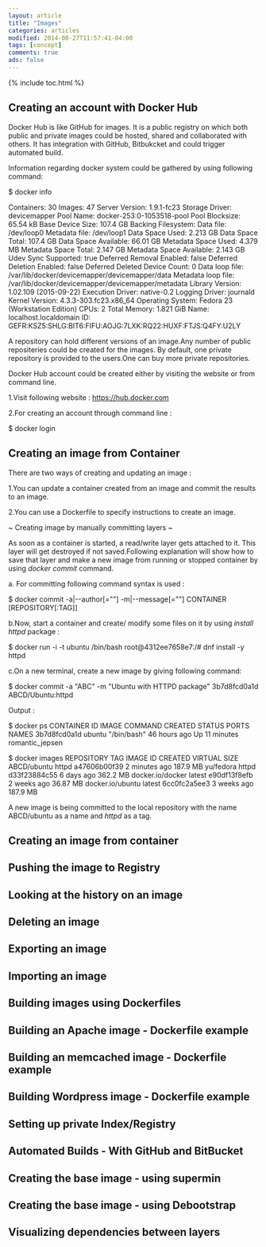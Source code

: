 ```yaml
---
layout: article
title: "Images"
categories: articles
modified: 2014-08-27T11:57:41-04:00
tags: [concept]
comments: true
ads: false
---
```


{% include toc.html %}



## Creating an account with Docker Hub

Docker Hub is like GitHub for images. It is a public registry on which both public and private images could be hosted, shared and collaborated with others. It has integration with GitHub, Bitbukcket and could trigger automated build.

Information regarding docker system could be gathered by using following command: 

 $ docker info
 
 Containers: 30
Images: 47
Server Version: 1.9.1-fc23
Storage Driver: devicemapper
 Pool Name: docker-253:0-1053518-pool
 Pool Blocksize: 65.54 kB
 Base Device Size: 107.4 GB
 Backing Filesystem: 
 Data file: /dev/loop0
 Metadata file: /dev/loop1
 Data Space Used: 2.213 GB
 Data Space Total: 107.4 GB
 Data Space Available: 66.01 GB
 Metadata Space Used: 4.379 MB
 Metadata Space Total: 2.147 GB
 Metadata Space Available: 2.143 GB
 Udev Sync Supported: true
 Deferred Removal Enabled: false
 Deferred Deletion Enabled: false
 Deferred Deleted Device Count: 0
 Data loop file: /var/lib/docker/devicemapper/devicemapper/data
 Metadata loop file: /var/lib/docker/devicemapper/devicemapper/metadata
 Library Version: 1.02.109 (2015-09-22)
Execution Driver: native-0.2
Logging Driver: journald
Kernel Version: 4.3.3-303.fc23.x86_64
Operating System: Fedora 23 (Workstation Edition)
CPUs: 2
Total Memory: 1.821 GiB
Name: localhost.localdomain
ID: GEFR:KSZ5:SHLG:BIT6:FIFU:AOJG:7LXK:RQ22:HUXF:FTJS:Q4FY:U2LY


A repository can hold different versions of an image.Any number of public repositeries could be created for the images.
By default, one private repository is provided to the users.One can buy more private repositories.


Docker Hub account could be created either by visiting the website or from command line.

1.Visit following website : https://hub.docker.com


2.For creating an account through command line : 

  $ docker login


## Creating an image from Container

There are two ways of creating and updating an image : 

1.You can update a container created from an image and commit the results to an image.

2.You can use a Dockerfile to specify instructions to create an image.


~ Creating image by manually committing layers ~

As soon as a container is started, a read/write layer gets attached to it. This layer will get destroyed if not saved.Following explanation will show how to save that layer and make a new image from running or stopped container by using *docker commit* command.


a. For committing following command syntax is used :
    
   $ docker commit -a|--author[=""] -m|--message[=""] CONTAINER [REPOSITORY[:TAG]]

b.Now, start a container and create/ modify some files on it by using *install httpd* package : 


  $ docker run -i -t ubuntu /bin/bash
  root@4312ee7658e7:/# dnf install -y httpd


c.On a new terminal, create a new image by giving following command:

   $ docker commit -a "ABC" -m "Ubuntu with HTTPD package" 3b7d8fcd0a1d ABCD/Ubuntu:httpd


Output : 

  $ docker ps
CONTAINER ID        IMAGE               COMMAND             CREATED             STATUS              PORTS               NAMES
3b7d8fcd0a1d        ubuntu              "/bin/bash"         46 hours ago        Up 11 minutes                           romantic_jepsen
 
 
  $ docker images
  REPOSITORY                TAG                 IMAGE ID            CREATED             VIRTUAL SIZE
ABCD/ubuntu                httpd               a47606b00f39        2 minutes ago          187.9 MB
yu/fedora                 httpd               d33f23884c55        6 days ago             362.2 MB
docker.io/docker          latest              e90df13f8efb        2 weeks ago            36.87 MB
docker.io/ubuntu          latest              6cc0fc2a5ee3        3 weeks ago            187.9 MB

A new image is being committed to the local repository with the name ABCD/ubuntu as a name and *httpd* as a tag.





































 
























































## Creating an image from container
## Pushing the image to Registry
## Looking at the history on an image
## Deleting an image
## Exporting an image
## Importing an image
## Building images using Dockerfiles
## Building an Apache image - Dockerfile example
## Building an memcached image - Dockerfile example
## Building Wordpress image - Dockerfile example
## Setting up private Index/Registry
## Automated Builds - With GitHub and BitBucket
## Creating the base image - using supermin
## Creating the base image - using Debootstrap
## Visualizing dependencies between layers




